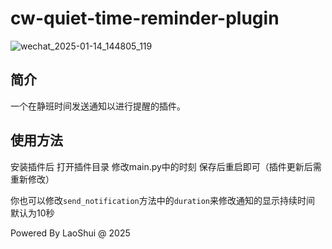 # cw-quiet-time-reminder-plugin

![wechat_2025-01-14_144805_119](https://github.com/user-attachments/assets/62b1c8d2-8b3f-46ad-93cc-8257a2c8ce90)

## 简介
一个在静班时间发送通知以进行提醒的插件。

## 使用方法
安装插件后 打开插件目录 修改main.py中的时刻 保存后重启即可（插件更新后需重新修改）

你也可以修改`send_notification`方法中的`duration`来修改通知的显示持续时间 默认为10秒

Powered By LaoShui @ 2025
